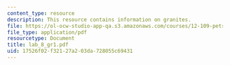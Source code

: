 ```yaml
---
content_type: resource
description: This resource contains information on granites.
file: https://ol-ocw-studio-app-qa.s3.amazonaws.com/courses/12-109-petrology-fall-2005/17526f02f32127a203da728055c69431_lab_8_gr1.pdf
file_type: application/pdf
resourcetype: Document
title: lab_8_gr1.pdf
uid: 17526f02-f321-27a2-03da-728055c69431
---
```

